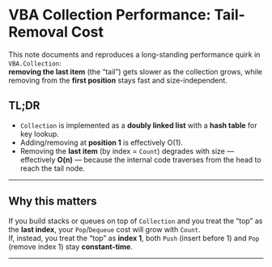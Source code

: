 # VBA Collection Performance: Tail-Removal Cost

This note documents and reproduces a long-standing performance quirk in `VBA.Collection`:  
**removing the last item** (the “tail”) gets slower as the collection grows, while removing from the **first position** stays fast and size-independent.

## TL;DR

- `Collection` is implemented as a **doubly linked list** with a **hash table** for key lookup.  
- Adding/removing at **position 1** is effectively O(1).  
- Removing the **last item** (by index = `Count`) degrades with size — effectively **O(n)** — because the internal code traverses from the head to reach the tail node.

---

## Why this matters

If you build stacks or queues on top of `Collection` and you treat the “top” as the **last index**, your `Pop`/`Dequeue` cost will grow with `Count`.  
If, instead, you treat the “top” as **index 1**, both `Push` (insert before 1) and `Pop` (remove index 1) stay **constant-time**.

---

